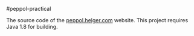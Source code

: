 #peppol-practical

The source code of the [peppol.helger.com](http://peppol.helger.com) website.
This project requires Java 1.8 for building.


